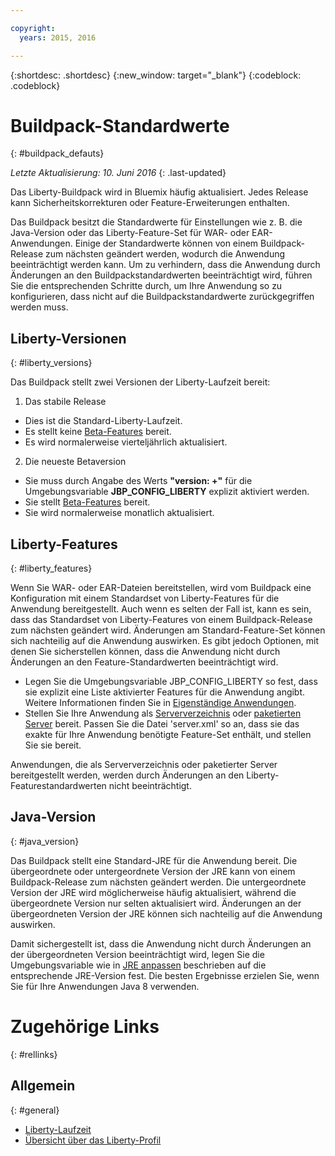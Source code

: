 ```yaml
---

copyright:
  years: 2015, 2016

---
```


{:shortdesc: .shortdesc}
{:new_window: target="_blank"}
{:codeblock: .codeblock}

# Buildpack-Standardwerte
{: #buildpack_defauts}

*Letzte Aktualisierung: 10. Juni 2016*
{: .last-updated}

Das Liberty-Buildpack wird in Bluemix häufig aktualisiert. Jedes Release kann Sicherheitskorrekturen oder Feature-Erweiterungen enthalten.

Das Buildpack besitzt die Standardwerte für Einstellungen wie z. B. die Java-Version
oder das Liberty-Feature-Set für WAR- oder EAR-Anwendungen. Einige der Standardwerte können von einem Buildpack-Release zum nächsten geändert werden, wodurch die
Anwendung beeinträchtigt werden kann. Um zu verhindern, dass die Anwendung durch Änderungen an den Buildpackstandardwerten
beeinträchtigt wird, führen Sie die entsprechenden Schritte durch, um Ihre Anwendung so zu konfigurieren, dass
nicht auf die Buildpackstandardwerte zurückgegriffen werden muss.

## Liberty-Versionen
{: #liberty_versions}

Das Buildpack stellt zwei Versionen der Liberty-Laufzeit bereit:
1. Das stabile Release
  * Dies ist die Standard-Liberty-Laufzeit.
  * Es stellt keine [Beta-Features](usingBetaFeatures.html) bereit.
  * Es wird normalerweise vierteljährlich aktualisiert.

2. Die neueste Betaversion
  * Sie muss durch Angabe des Werts **"version: +"** für die Umgebungsvariable **JBP_CONFIG_LIBERTY** explizit aktiviert werden.
  * Sie stellt [Beta-Features](usingBetaFeatures.html) bereit.
  * Sie wird normalerweise monatlich aktualisiert.

## Liberty-Features
{: #liberty_features}

Wenn Sie WAR- oder EAR-Dateien bereitstellen, wird
vom Buildpack eine Konfiguration mit einem Standardset von Liberty-Features für die Anwendung bereitgestellt. Auch wenn es
selten der Fall ist, kann es sein, dass das Standardset von Liberty-Features von einem Buildpack-Release zum nächsten
geändert wird. Änderungen am Standard-Feature-Set können sich nachteilig auf die Anwendung auswirken. Es gibt jedoch Optionen,
mit denen Sie sicherstellen können, dass die Anwendung nicht durch Änderungen an den Feature-Standardwerten beeinträchtigt
wird.

* Legen Sie die Umgebungsvariable JBP_CONFIG_LIBERTY so fest, dass sie explizit eine Liste aktivierter Features für die
Anwendung angibt. Weitere Informationen finden Sie in [Eigenständige Anwendungen](optionsForPushing.html#stand_alone_apps).
* Stellen Sie Ihre Anwendung als
[Serververzeichnis](optionsForPushing.html#server_directory) oder
[paketierten Server](optionsForPushing.html#packaged_server) bereit. Passen Sie die Datei 'server.xml' so an, dass sie das exakte für Ihre Anwendung benötigte Feature-Set enthält, und stellen Sie sie bereit.

Anwendungen, die als Serververzeichnis oder
paketierter Server bereitgestellt werden, werden durch Änderungen an den Liberty-Featurestandardwerten nicht beeinträchtigt.

## Java-Version
{: #java_version}

Das Buildpack stellt eine Standard-JRE für die Anwendung bereit. Die übergeordnete oder untergeordnete Version der JRE kann von einem Buildpack-Release zum nächsten geändert werden. Die untergeordnete Version der JRE wird möglicherweise häufig aktualisiert,
während die übergeordnete Version nur selten aktualisiert wird. Änderungen an der übergeordneten Version der JRE können sich nachteilig auf die Anwendung auswirken.

Damit sichergestellt ist, dass die Anwendung nicht durch Änderungen an der übergeordneten Version beeinträchtigt wird, legen Sie die Umgebungsvariable wie in [JRE anpassen](customizingJRE.html) beschrieben auf die entsprechende JRE-Version fest. Die besten Ergebnisse erzielen Sie, wenn Sie für Ihre Anwendungen Java 8 verwenden.


# Zugehörige Links
{: #rellinks}
## Allgemein
{: #general}
* [Liberty-Laufzeit](index.html)
* [Übersicht über das Liberty-Profil](http://www-01.ibm.com/support/knowledgecenter/SSAW57_8.5.5/com.ibm.websphere.wlp.nd.doc/ae/cwlp_about.html)
